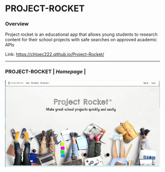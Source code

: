 # PROJECT-ROCKET
### Overview
Project rocket is an educational app that allows young students to research content for their school projects with safe searches on approved academic APIs

Link: https://chloec222.github.io/Project-Rocket/

--------------------------------------------------------------------------------------------------------------------------------------

### PROJECT-ROCKET | *Homepage* |
![Image of homepage](/assets/images/rocketp.jpg)
